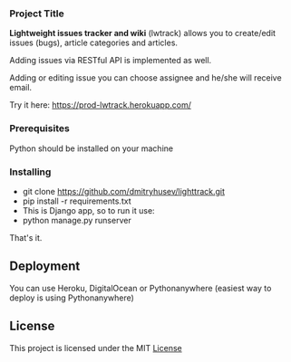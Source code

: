 
### Project Title

**Lightweight issues tracker and wiki**
(lwtrack) allows you to create/edit issues (bugs), article categories and articles.

Adding issues via RESTful API is implemented as well.

Adding or editing issue you can choose assignee and he/she will receive email.

Try it here: https://prod-lwtrack.herokuapp.com/

### Prerequisites
Python should be installed on your machine 

### Installing
* git clone https://github.com/dmitryhusev/lighttrack.git
* pip install -r requirements.txt
* This is Django app, so to run it use:
* python manage.py runserver

That's it.

## Deployment
You can use Heroku, DigitalOcean or Pythonanywhere (easiest way to deploy is using Pythonanywhere)

## License

This project is licensed under the MIT [License](LICENSE)
